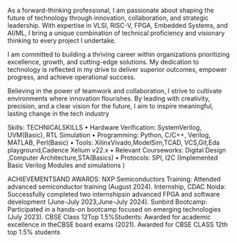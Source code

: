 As a forward-thinking professional, I am passionate about shaping the future of technology through innovation, collaboration, and strategic leadership. With expertise in VLSI, RISC-V, FPGA, Embedded Systems, and AI/ML, I bring a unique combination of technical proficiency and visionary thinking to every project I undertake.

I am committed to building a thriving career within organizations prioritizing excellence, growth, and cutting-edge solutions. My dedication to technology is reflected in my drive to deliver superior outcomes, empower progress, and achieve operational success.

Believing in the power of teamwork and collaboration, I strive to cultivate environments where innovation flourishes. By leading with creativity, precision, and a clear vision for the future, I aim to inspire meaningful, lasting change in the tech industry

Skills:
TECHNICALSKILLS
• Hardware Verification: SystemVerilog, UVM(Basic), RTL Simulation
• Programming: Python, C/C++, Verilog, MATLAB, Perl(Basic) • Tools: XilinxVivado,ModelSim,TCAD, VCS,Git,Eda playground,Cadence Xelium v22.x
• Relevant Courseworks: Digital Design ,Computer Architecture,STA(Basics) • Protocols: SPI, I2C (Implemented Basic Verilog Modules and simulations )

ACHIEVEMENTSAND AWARDS:
NXP Semiconductors Training: Attended advanced semiconductor training (August 2024). 
Internship, CDAC Noida: Successfully completed two internshipsin advanced FPGA and software development (June-July 2023,June-July 2024).
Sunbird Bootcamp: Participated in a hands-on bootcamp focused on emerging technologies (July 2023). 
CBSE Class 12Top 1.5%Students: Awarded for academic excellence in theCBSE board exams (2021). Awarded for CBSE CLASS 12th top 1.5% students

